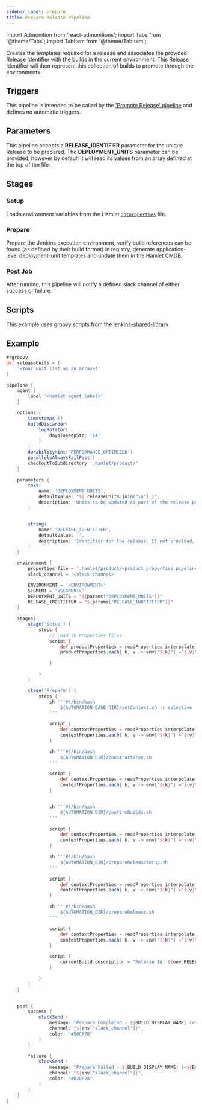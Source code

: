 ```yaml
---
sidebar_label: prepare
title: Prepare Release Pipeline
---
```

import Admonition from 'react-admonitions';
import Tabs from '@theme/Tabs';
import TabItem from '@theme/TabItem';

Creates the templates required for a release and associates the provided Release Identifier with the builds in the current environment. This Release Identifier will then represent this collection of builds to promote through the environments.

## Triggers
This pipeline is intended to be called by the ['Promote Release' pipeline](promote-release) and defines no automatic triggers.

## Parameters
This pipeline accepts a **RELEASE_IDENTIFIER** parameter for the unique Release to be prepared. The **DEPLOYMENT_UNITS** parameter can be provided, however by default it will read its values from an array defined at the top of the file.

## Stages

### Setup
Loads environment variables from the Hamlet [`dotproperties`](../dotproperties/dotproperties) file.

### Prepare
Prepare the Jenkins execution environment, verify build references can be found (as defined by their build format) in registry, generate application-level deployment-unit templates and update them in the Hamlet CMDB.

### Post Job
After running, this pipeline will notify a defined slack channel of either success or failure. 

## Scripts
This example uses groovy scripts from the [jenkins-shared-library](../../../scriptlibrary/index)

## Example
```groovy
#!groovy
def releaseUnits = [
    '<Your unit list as an array>!'
]

pipeline {
    agent {
        label '<hamlet agent label>'
    }

    options {
        timestamps ()
        buildDiscarder(
            logRotator(
                daysToKeepStr: '14'
            )
        )
        durabilityHint('PERFORMANCE_OPTIMIZED')
        parallelsAlwaysFailFast()
        checkoutToSubdirectory '.hamlet/product/'
    }

    parameters {
        text(
            name: 'DEPLOYMENT_UNITS',
            defaultValue: "${ releaseUnits.join("\n") }",
            description: 'Units to be updated as part of the release preparation. For those units where code references are to be updated, append the detail after the affected unit',
        )


        string(
            name: 'RELEASE_IDENTIFIER',
            defaultValue: '',
            description: 'Identifier for the release. If not provided, the current build number will be used'
        )
    }

    environment {
        properties_file = '.hamlet/product/<product properties pipeline>'
        slack_channel = '<slack channel>'

        ENVIRONMENT = '<ENVIRONMENT>'
        SEGMENT = '<SEGMENT>'
        DEPLOYMENT_UNITS = "${params["DEPLOYMENT_UNITS"]}"
        RELEASE_INDETIFIER = "${params["RELEASE_INDETIFIER"]}"
    }

    stages{
        stage('Setup') {
            steps {
                // Load in Properties files
                script {
                    def productProperties = readProperties interpolate: true, file: "${env.properties_file}";
                    productProperties.each{ k, v -> env["${k}"] ="${v}" }

                }

            }
        }

        stage('Prepare') {
            steps {
                sh '''#!/bin/bash
                    ${AUTOMATION_BASE_DIR}/setContext.sh -r selective
                '''

                script {
                    def contextProperties = readProperties interpolate: true, file: "${WORKSPACE}/context.properties";
                    contextProperties.each{ k, v -> env["${k}"] ="${v}" }
                }

                sh '''#!/bin/bash
                    ${AUTOMATION_DIR}/constructTree.sh
                '''

                script {
                    def contextProperties = readProperties interpolate: true, file: "${WORKSPACE}/context.properties";
                    contextProperties.each{ k, v -> env["${k}"] ="${v}" }
                }


                sh '''#!/bin/bash
                    ${AUTOMATION_DIR}/confirmBuilds.sh
                '''

                script {
                    def contextProperties = readProperties interpolate: true, file: "${WORKSPACE}/context.properties";
                    contextProperties.each{ k, v -> env["${k}"] ="${v}" }
                }

                sh '''#!/bin/bash
                    ${AUTOMATION_DIR}/prepareReleaseSetup.sh
                '''

                script {
                    def contextProperties = readProperties interpolate: true, file: "${WORKSPACE}/context.properties";
                    contextProperties.each{ k, v -> env["${k}"] ="${v}" }
                }

                sh '''#!/bin/bash
                    ${AUTOMATION_DIR}/prepareRelease.sh
                '''

                script {
                    def contextProperties = readProperties interpolate: true, file: "${WORKSPACE}/context.properties";
                    contextProperties.each{ k, v -> env["${k}"] ="${v}" }
                }

                script {
                    currentBuild.description = "Release Id: ${env.RELEASE_IDENTIFIER}"
                }

            }
        }
    }


    post {
        success {
            slackSend (
                message: "Prepare Completed - ${BUILD_DISPLAY_NAME} (<${BUILD_URL}|Open>)\n Environment: ${env.ENVIRONMENT} - Segment: ${env.SEGMENT} \n DeploymentUnits: ${params.DEPLOYMENT_UNITS}",
                channel: "${env["slack_channel"]}",
                color: "#50C878"
            )
        }

        failure {
            slackSend (
                message: "Prepare Failed - ${BUILD_DISPLAY_NAME} (<${BUILD_URL}|Open>)\n Environment: ${env.ENVIRONMENT} - Segment: ${env.SEGMENT} \n DeploymentUnits: ${params.DEPLOYMENT_UNITS}",
                channel: "${env["slack_channel"]}",
                color: "#D20F2A"
            )
        }
    }
}
```